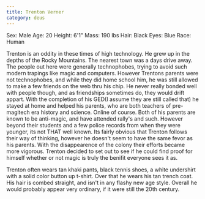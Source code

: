 ```yaml
---
title: Trenton Verner
category: deus
---
```

Sex: Male
Age: 20
Height: 6'1&quot;
Mass: 190 lbs
Hair: Black
Eyes: Blue
Race: Human

Trenton is an oddity in these times of high technology.  He grew up in the depths of the Rocky Mountains.  The nearest town was a days drive away.  The people out here were generally technophobes, trying to avoid such modern trapings like magic and computers.  However Trentons parents were not technophobes, and while they did home school him, he was still allowed to make a few friends on the web thru his chip.  He never really bonded well with people though, and as friendships sometimes do, they would drift appart.  With the completion of his GED(I assume they are still called that) he stayed at home and helped his parents, who are both teachers of pre-magitech era history and science.  Online of course.  Both of his parents are known to be anti-magic, and have attended rally's and such.  However beyond their students and a few police records from when they were younger, its not THAT well known.  Its fairly obvious that Trenton follows their way of thinking, however he doesn't seem to have the same fevor as his parents. With the disappearence of the colony their efforts became more vigorous.  Trenton decided to set out to see if he could find proof for himself whether or not magic is truly the benifit everyone sees it as.

Trenton often wears tan khaki pants, black tennis shoes, a white undershirt with a solid color button up t-shirt.  Over that he wears his tan trench coat.  His hair is combed straight, and isn't in any flashy new age style.  Overall he would probably appear very ordinary, if it were still the 20th century.
